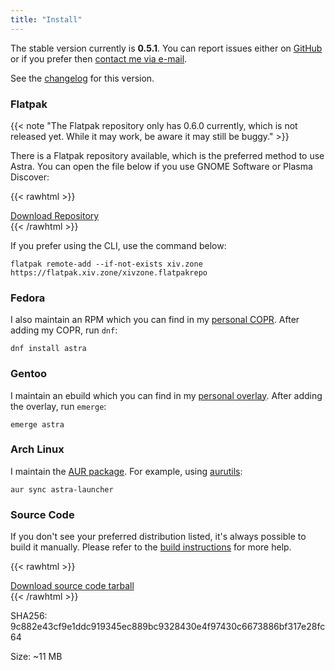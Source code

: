 ```yaml
---
title: "Install"
---
```


The stable version currently is **0.5.1**. You can report issues either on [GitHub](https://github.com/redstrate/Astra/issues) or if you prefer then [contact me via e-mail](https://redstrate.com/contact).

See the [changelog](/astra/changelog/0.5.1) for this version.

### Flatpak

{{< note "The Flatpak repository only has 0.6.0 currently, which is not released yet. While it may work, be aware it may still be buggy." >}}

There is a Flatpak repository available, which is the preferred method to use Astra. You can open the file below if you use GNOME Software or Plasma Discover:

{{< rawhtml >}}
<div class="buttons">
<a class="blurb-button" href="https://flatpak.xiv.zone/xivzone.flatpakrepo" download>Download Repository</a>
</div>
{{< /rawhtml >}}

If you prefer using the CLI, use the command below:

```shell
flatpak remote-add --if-not-exists xiv.zone https://flatpak.xiv.zone/xivzone.flatpakrepo
```

### Fedora

I also maintain an RPM which you can find in my [personal COPR](https://copr.fedorainfracloud.org/coprs/redstrate/personal/). After adding my COPR, run `dnf`:

```shell
dnf install astra
```

### Gentoo

I maintain an ebuild which you can find in my [personal overlay](https://git.sr.ht/~redstrate/overlay). After adding the overlay, run `emerge`:

```shell
emerge astra
```

### Arch Linux

I maintain the [AUR package](https://aur.archlinux.org/packages/astra-launcher). For example, using [aurutils](https://github.com/aurutils/aurutils):

```shell
aur sync astra-launcher
```

### Source Code

If you don't see your preferred distribution listed, it's always possible to build it manually. Please refer to the [build instructions](https://github.com/redstrate/Astra/blob/main/BUILDING.md) for more help.

{{< rawhtml >}}
<div class="buttons">
<a class="blurb-button" href="https://xiv.zone/distrib/astra/0.5.1/astra-source.tar.gz" download>Download source code tarball</a>
</div>
{{< /rawhtml >}}

SHA256: 9c882e43cf9e1ddc919345ec889bc9328430e4f97430c6673886bf317e28fc64

Size: ~11 MB
